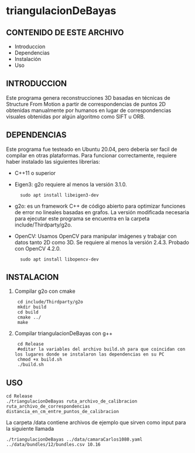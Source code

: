 # triangulacionDeBayas

CONTENIDO DE ESTE ARCHIVO
-------------------------

 * Introduccion
 * Dependencias
 * Instalación 
 * Uso


INTRODUCCION
------------

Este programa genera reconstrucciones 3D basadas en técnicas de Structure From Motion a partir de correspondencias de puntos 2D obtenidas manualmente por humanos en lugar de correspondencias visuales obtenidas por algún algoritmo como SIFT u ORB.


DEPENDENCIAS
------------
Este programa fue testeado en Ubuntu 20.04, pero debería ser facil de compilar en otras plataformas. Para funcionar correctamente, requiere haber instalado las siguientes librerías:

* C++11 o superior
* Eigen3: g2o requiere al menos la versión 3.1.0.

        sudo apt install libeigen3-dev

* g2o: es un framework C++ de código abierto para optimizar funciones de error no lineales basadas en grafos. La versión modificada necesaria para ejecutar este programa se encuentra en la carpeta include/Thirdparty/g2o.
* OpenCV: Usamos OpenCV para manipular imágenes y trabajar con datos tanto 2D como 3D. Se requiere al menos la versión 2.4.3. Probado con OpenCV 4.2.0.

        sudo apt install libopencv-dev



INSTALACION
------------

1. Compilar g2o con cmake

        cd include/Thirdparty/g2o
        mkdir build
        cd build
        cmake ../
        make
    
2. Compilar triangulacionDeBayas con g++

        cd Release
        #editar la variables del archivo build.sh para que coincidan con los lugares donde se instalaron las dependencias en su PC
        chmod +x build.sh
        ./build.sh



USO
---
    cd Release
    ./triangulacionDeBayas ruta_archivo_de_calibracion ruta_archivo_de_correspondencias distancia_en_cm_entre_puntos_de_calibracion

La carpeta /data contiene archivos de ejemplo que sirven como input para la siguiente llamada

    ./triangulacionDeBayas ../data/camaraCarlos1080.yaml ../data/bundles/12/bundles.csv 10.16
